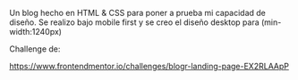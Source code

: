 Un blog hecho en HTML & CSS para poner a prueba mi capacidad de diseño. Se realizo bajo mobile first y se creo el diseño desktop para (min-width:1240px)

Challenge de:

https://www.frontendmentor.io/challenges/blogr-landing-page-EX2RLAApP
